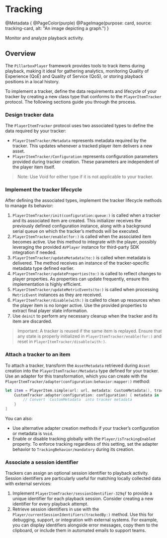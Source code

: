 # Tracking

@Metadata {
    @PageColor(purple)
    @PageImage(purpose: card, source: tracking-card, alt: "An image depicting a graph.")
}

Monitor and analyze playback activity.

## Overview

The ``PillarboxPlayer`` framework provides tools to track items during playback, making it ideal for gathering analytics, monitoring Quality of Experience (QoE) and Quality of Service (QoS), or storing playback positions in a local history.

To implement a tracker, define the data requirements and lifecycle of your tracker by creating a new class type that conforms to the ``PlayerItemTracker`` protocol. The following sections guide you through the process.

### Design tracker data

The ``PlayerItemTracker`` protocol uses two associated types to define the data required by your tracker:

- ``PlayerItemTracker/Metadata`` represents metadata required by the tracker. This updates whenever a tracked player item delivers a new asset.
- ``PlayerItemTracker/Configuration`` represents configuration parameters provided during tracker creation. These parameters are independent of the player item itself.

> Note: Use Void for either type if it is not applicable to your tracker.

### Implement the tracker lifecycle

After defining the associated types, implement the tracker lifecycle methods to manage its behavior:

1. ``PlayerItemTracker/init(configuration:queue:)`` is called when a tracker and its associated item are created. This initializer receives the previously defined configuration instance, along with a background serial queue on which the tracker’s methods will be executed.
2. ``PlayerItemTracker/enable(for:)`` is called when the associated item becomes active. Use this method to integrate with the player, possibly leveraging the provided `AVPlayer` instance for third-party SDK integration if needed.
3. ``PlayerItemTracker/updateMetadata(to:)`` is called when metadata is delivered. The method receives an instance of the tracker-specific metadata type defined earlier.
4. ``PlayerItemTracker/updateProperties(to:)`` is called to reflect changes to player properties. As properties can update frequently, ensure this implementation is highly efficient.
5. ``PlayerItemTracker/updateMetricEvents(to:)`` is called when processing ``MetricEvent`` instances as they are received.
6. ``PlayerItemTracker/disable(with:)`` is called to clean up resources when the player item is no longer active. Use the provided properties to extract final player state information.
7. Use `deinit` to perform any necessary cleanup when the tracker and its item are discarded.

> Important: A tracker is reused if the same item is replayed. Ensure that any state is properly initialized in ``PlayerItemTracker/enable(for:)`` and reset in ``PlayerItemTracker/disable(with:)``.

### Attach a tracker to an item

To attach a tracker, transform the ``AssetMetadata`` retrieved during ``Asset`` creation into the ``PlayerItemTracker/Metadata`` type defined for your tracker. Use an adapter for this transformation, which you can create with the ``PlayerItemTracker/adapter(configuration:behavior:mapper:)`` method:

```swift
let item = PlayerItem.simple(url: url, metadata: CustomMetadata(), trackerAdapters: [
    CustomTracker.adapter(configuration: configuration) { metadata in
        // Convert `CustomMetadata` into tracker metadata
    }
]
```

You can also:

- Use alternative adapter creation methods if your tracker’s configuration or metadata is `Void`.
- Enable or disable tracking globally with the ``Player/isTrackingEnabled`` property. To enforce tracking regardless of this setting, set the adapter behavior to ``TrackingBehavior/mandatory`` during its creation.

### Associate a session identifier

Trackers can assign an optional session identifier to playback activity. Session identifiers are particularly useful for matching locally collected data with external services:

1. Implement ``PlayerItemTracker/sessionIdentifier-329qf`` to provide a unique identifier for each playback session. Consider creating a new identifier for every playback attempt.
2. Retrieve session identifiers in use with the ``Player/currentSessionIdentifiers(trackedBy:)`` method. Use this for debugging, support, or integration with external systems. For example, you can display identifiers alongside error messages, copy them to the clipboard, or include them in automated emails to support teams.

